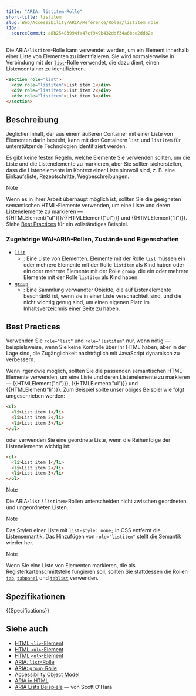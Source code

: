 ```yaml
---
title: "ARIA: listitem-Rolle"
short-title: listitem
slug: Web/Accessibility/ARIA/Reference/Roles/listitem_role
l10n:
  sourceCommit: a8b25483994fa47cf949b432ddf34a6bce2ddb2e
---
```


Die ARIA-`listitem`-Rolle kann verwendet werden, um ein Element innerhalb einer Liste von Elementen zu identifizieren. Sie wird normalerweise in Verbindung mit der [`list`](/de/docs/Web/Accessibility/ARIA/Reference/Roles/list_role)-Rolle verwendet, die dazu dient, einen Listencontainer zu identifizieren.

```html
<section role="list">
  <div role="listitem">List item 1</div>
  <div role="listitem">List item 2</div>
  <div role="listitem">List item 3</div>
</section>
```

## Beschreibung

Jeglicher Inhalt, der aus einem äußeren Container mit einer Liste von Elementen darin besteht, kann mit den Containern `list` und `listitem` für unterstützende Technologien identifiziert werden.

Es gibt keine festen Regeln, welche Elemente Sie verwenden sollten, um die Liste und die Listenelemente zu markieren, aber Sie sollten sicherstellen, dass die Listenelemente im Kontext einer Liste sinnvoll sind, z. B. eine Einkaufsliste, Rezeptschritte, Wegbeschreibungen.

> [!NOTE]
> Wenn es in Ihrer Arbeit überhaupt möglich ist, sollten Sie die geeigneten semantischen HTML-Elemente verwenden, um eine Liste und deren Listenelemente zu markieren — {{HTMLElement("ul")}}/{{HTMLElement("ol")}} und {{HTMLElement("li")}}. Siehe [Best Practices](#best_practices) für ein vollständiges Beispiel.

### Zugehörige WAI-ARIA-Rollen, Zustände und Eigenschaften

- [`list`](/de/docs/Web/Accessibility/ARIA/Reference/Roles/list_role)
  - : Eine Liste von Elementen. Elemente mit der Rolle `list` müssen ein oder mehrere Elemente mit der Rolle `listitem` als Kind haben oder ein oder mehrere Elemente mit der Rolle `group`, die ein oder mehrere Elemente mit der Rolle `listitem` als Kind haben.
- [`group`](/de/docs/Web/Accessibility/ARIA/Reference/Roles/group_role)
  - : Eine Sammlung verwandter Objekte, die auf Listenelemente beschränkt ist, wenn sie in einer Liste verschachtelt sind, und die nicht wichtig genug sind, um einen eigenen Platz im Inhaltsverzeichnis einer Seite zu haben.

## Best Practices

Verwenden Sie `role="list"` und `role="listitem"` nur, wenn nötig — beispielsweise, wenn Sie keine Kontrolle über Ihr HTML haben, aber in der Lage sind, die Zugänglichkeit nachträglich mit JavaScript dynamisch zu verbessern.

Wenn irgendwie möglich, sollten Sie die passenden semantischen HTML-Elemente verwenden, um eine Liste und deren Listenelemente zu markieren — {{HTMLElement("ol")}}, {{HTMLElement("ul")}} und {{HTMLElement("li")}}. Zum Beispiel sollte unser obiges Beispiel wie folgt umgeschrieben werden:

```html
<ul>
  <li>List item 1</li>
  <li>List item 2</li>
  <li>List item 3</li>
</ul>
```

oder verwenden Sie eine geordnete Liste, wenn die Reihenfolge der Listenelemente wichtig ist:

```html
<ol>
  <li>List item 1</li>
  <li>List item 2</li>
  <li>List item 3</li>
</ol>
```

> [!NOTE]
> Die ARIA-`list` / `listitem`-Rollen unterscheiden nicht zwischen geordneten und ungeordneten Listen.

> [!NOTE]
> Das Stylen einer Liste mit `list-style: none;` in CSS entfernt die Listensemantik. Das Hinzufügen von `role="listitem"` stellt die Semantik wieder her.

> [!NOTE]
> Wenn Sie eine Liste von Elementen markieren, die als Registerkartenschnittstelle fungieren soll, sollten Sie stattdessen die Rollen [`tab`](/de/docs/Web/Accessibility/ARIA/Reference/Roles/tab_role), [`tabpanel`](/de/docs/Web/Accessibility/ARIA/Reference/Roles/tabpanel_role) und [`tablist`](/de/docs/Web/Accessibility/ARIA/Reference/Roles/tablist_role) verwenden.

## Spezifikationen

{{Specifications}}

## Siehe auch

- [HTML `<li>`-Element](/de/docs/Web/HTML/Reference/Elements/li)
- [HTML `<ul>`-Element](/de/docs/Web/HTML/Reference/Elements/ul)
- [HTML `<ol>`-Element](/de/docs/Web/HTML/Reference/Elements/ol)
- [ARIA: `list`-Rolle](/de/docs/Web/Accessibility/ARIA/Reference/Roles/list_role)
- [ARIA: `group`-Rolle](/de/docs/Web/Accessibility/ARIA/Reference/Roles/group_role)
- [Accessibility Object Model](https://wicg.github.io/aom/spec/)
- [ARIA in HTML](https://w3c.github.io/html-aria/)
- [ARIA Lists Beispiele](https://www.scottohara.me/blog/2018/05/26/aria-lists.html) — von Scott O'Hara
